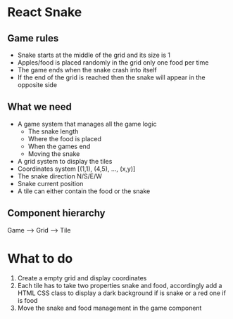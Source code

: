 # React Snake

## Game rules

- Snake starts at the middle of the grid and its size is 1
- Apples/food is placed randomly in the grid only one food per time
- The game ends when the snake crash into itself
- If the end of the grid is reached then the snake will appear in the opposite side

## What we need

- A game system that manages all the game logic
  - The snake length
  - Where the food is placed
  - When the games end
  - Moving the snake
- A grid system to display the tiles
- Coordinates system [(1,1), (4,5), ..., (x,y)]
- The snake direction N/S/E/W
- Snake current position
- A tile can either contain the food or the snake

## Component hierarchy

Game --> Grid --> Tile

# What to do

1. Create a empty grid and display coordinates
2. Each tile has to take two properties snake and food, accordingly add a HTML CSS class to display a dark background if is snake or a red one if is food
3. Move the snake and food management in the game component
